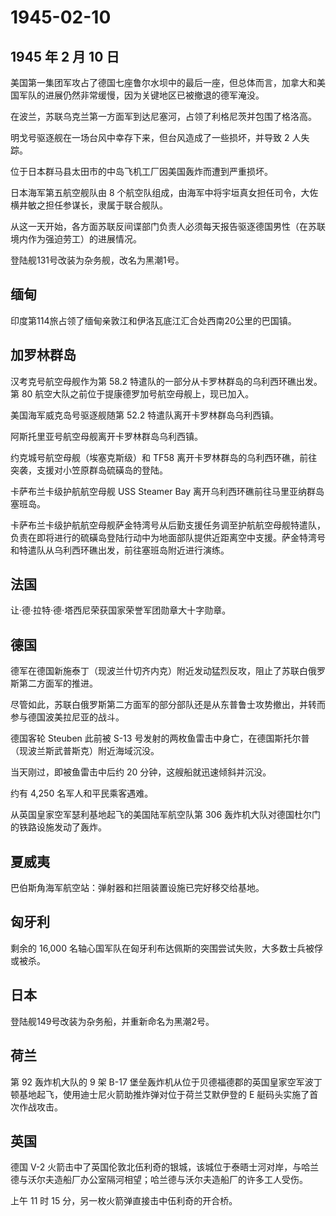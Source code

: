 # 1945-02-10

## 1945 年 2 月 10 日

美国第一集团军攻占了德国七座鲁尔水坝中的最后一座，但总体而言，加拿大和美国军队的进展仍然非常缓慢，因为关键地区已被撤退的德军淹没。

在波兰，苏联乌克兰第一方面军到达尼塞河，占领了利格尼茨并包围了格洛高。

明戈号驱逐舰在一场台风中幸存下来，但台风造成了一些损坏，并导致 2
人失踪。

位于日本群马县太田市的中岛飞机工厂因美国轰炸而遭到严重损坏。

日本海军第五航空舰队由 8
个航空队组成，由海军中将宇垣真女担任司令，大佐横井敏之担任参谋长，隶属于联合舰队。

从这一天开始，各方面苏联反间谍部门负责人必须每天报告驱逐德国男性（在苏联境内作为强迫劳工）的进展情况。

登陆舰131号改装为杂务舰，改名为黑潮1号。

## 缅甸

印度第114旅占领了缅甸亲敦江和伊洛瓦底江汇合处西南20公里的巴国镇。

## 加罗林群岛

汉考克号航空母舰作为第 58.2
特遣队的一部分从卡罗林群岛的乌利西环礁出发。第 80
航空大队之前位于提康德罗加号航空母舰上，现已加入。

美国海军威克岛号驱逐舰随第 52.2 特遣队离开卡罗林群岛乌利西镇。

阿斯托里亚号航空母舰离开卡罗林群岛乌利西镇。

约克城号航空母舰（埃塞克斯级）和 TF58
离开卡罗林群岛的乌利西环礁，前往突袭，支援对小笠原群岛硫磺岛的登陆。

卡萨布兰卡级护航航空母舰 USS Steamer Bay
离开乌利西环礁前往马里亚纳群岛塞班岛。

卡萨布兰卡级护航航空母舰萨金特湾号从后勤支援任务调至护航航空母舰特遣队，负责在即将进行的硫磺岛登陆行动中为地面部队提供近距离空中支援。萨金特湾号和特遣队从乌利西环礁出发，前往塞班岛附近进行演练。

## 法国

让·德·拉特·德·塔西尼荣获国家荣誉军团勋章大十字勋章。

## 德国

德军在德国新施泰丁（现波兰什切齐内克）附近发动猛烈反攻，阻止了苏联白俄罗斯第二方面军的推进。

尽管如此，苏联白俄罗斯第二方面军的部分部队还是从东普鲁士攻势撤出，并转而参与德国波美拉尼亚的战斗。

德国客轮 Steuben 此前被 S-13
号发射的两枚鱼雷击中身亡，在德国斯托尔普（现波兰斯武普斯克）附近海域沉没。

当天刚过，即被鱼雷击中后约 20 分钟，这艘船就迅速倾斜并沉没。

约有 4,250 名军人和平民乘客遇难。

从英国皇家空军瑟利基地起飞的美国陆军航空队第 306
轰炸机大队对德国杜尔门的铁路设施发动了轰炸。

## 夏威夷

巴伯斯角海军航空站：弹射器和拦阻装置设施已完好移交给基地。

## 匈牙利

剩余的 16,000
名轴心国军队在匈牙利布达佩斯的突围尝试失败，大多数士兵被俘或被杀。

## 日本

登陆舰149号改装为杂务船，并重新命名为黑潮2号。

## 荷兰

第 92 轰炸机大队的 9 架 B-17
堡垒轰炸机从位于贝德福德郡的英国皇家空军波丁顿基地起飞，使用迪士尼火箭助推炸弹对位于荷兰艾默伊登的
E 艇码头实施了首次作战攻击。

## 英国

德国 V-2
火箭击中了英国伦敦北伍利奇的银城，该城位于泰晤士河对岸，与哈兰德与沃尔夫造船厂办公室隔河相望；哈兰德与沃尔夫造船厂的许多工人受伤。

上午 11 时 15 分，另一枚火箭弹直接击中伍利奇的开合桥。

